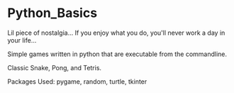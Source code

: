 # Python_Basics
 
Lil piece of nostalgia... 
If you enjoy what you do, you'll never work a day in your life...

Simple games written in python that are executable from the commandline. 

Classic Snake, Pong, and Tetris.

Packages Used: pygame, random, turtle, tkinter

